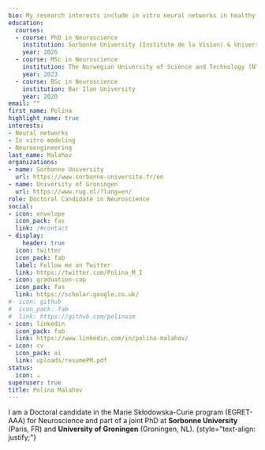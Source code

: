 ```yaml
---
bio: My research interests include in vitro neural networks in healthy and perturbed conditions.
education:
  courses:
  - course: PhD in Neuroscience
    institution: Sorbonne University (Institute de la Vision) & University of Groningen
    year: 2026
  - course: MSc in Neuroscience
    institution: The Norwegian University of Science and Technology (NTNU)
    year: 2023
  - course: BSc in Neuroscience
    institution: Bar Ilan University
    year: 2020
email: ""
first_name: Polina
highlight_name: true
interests:
- Neural networks
- In vitro modeling
- Neuroengineering
last_name: Malahov
organizations:
- name: Sorbonne University
  url: https://www.sorbonne-universite.fr/en
- name: University of Groningen
  url: https://www.rug.nl/?lang=en/
role: Doctoral Candidate in Neuroscience
social:
- icon: envelope
  icon_pack: fas
  link: /#contact
- display:
    header: true
  icon: twitter
  icon_pack: fab
  label: Follow me on Twitter
  link: https://twitter.com/Polina_M_I
- icon: graduation-cap
  icon_pack: fas
  link: https://scholar.google.co.uk/
#- icon: github
#  icon_pack: fab
#  link: https://github.com/polinaim
- icon: linkedin
  icon_pack: fab
  link: https://www.linkedin.com/in/polina-malahov/
- icon: cv
  icon_pack: ai
  link: uploads/resumePM.pdf
status:
  icon: ☕️
superuser: true
title: Polina Malahov
---
```


I am a Doctoral candidate in the Marie Skłodowska-Curie program (EGRET-AAA) for Neuroscience and part of a joint PhD at **Sorbonne University** (Paris, FR) and **University of Groningen** (Groningen, NL). 
{style="text-align: justify;"}
